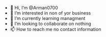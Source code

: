 - 👋 Hi, I’m @Arman0700
- 👀 I’m interested in non of yor business
- 🌱 I’m currently learning managment
- 💞️ I’m looking to collaborate on nothing
- 📫 How to reach me no contact information

<!---
Arman0700/Arman0700 is a ✨ special ✨ repository because its `README.md` (this file) appears on your GitHub profile.
You can click the Preview link to take a look at your changes.
--->
